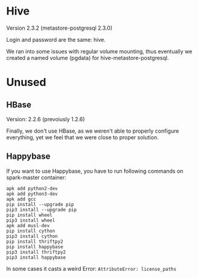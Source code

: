 # Hive

Version 2.3.2
(metastore-postgresql 2.3.0)

Login and password are the same: hive.

We ran into some issues with regular volume mounting, thus eventually we created a named volume (pgdata) for hive-metastore-postgresql.

# Unused

## HBase

Version: 2.2.6 (prevoiusly 1.2.6)

Finally, we don't use HBase, as we weren't able to properly configure everything, yet we feel that we were close to proper solution.

## Happybase

If you want to use Happybase, you have to run following commands on spark-master container:

```
apk add python2-dev
apk add python3-dev
apk add gcc
pip install --upgrade pip
pip3 install --upgrade pip
pip install wheel
pip3 install wheel
apk add musl-dev
pip install cython
pip3 install cython
pip install thriftpy2
pip install happybase
pip3 install thriftpy2
pip3 install happybase
```

In some cases it casts a weird Error: `AttributeError: license_paths`